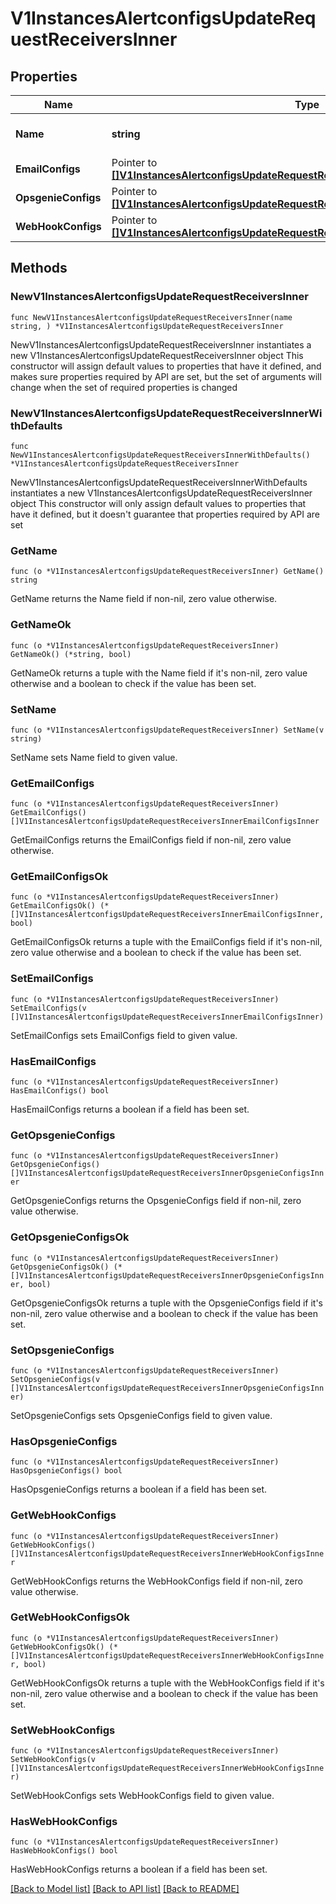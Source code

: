 # V1InstancesAlertconfigsUpdateRequestReceiversInner

## Properties

Name | Type | Description | Notes
------------ | ------------- | ------------- | -------------
**Name** | **string** | The unique name of the receiver. | 
**EmailConfigs** | Pointer to [**[]V1InstancesAlertconfigsUpdateRequestReceiversInnerEmailConfigsInner**](V1InstancesAlertconfigsUpdateRequestReceiversInnerEmailConfigsInner.md) | Configurations for emails | [optional] 
**OpsgenieConfigs** | Pointer to [**[]V1InstancesAlertconfigsUpdateRequestReceiversInnerOpsgenieConfigsInner**](V1InstancesAlertconfigsUpdateRequestReceiversInnerOpsgenieConfigsInner.md) | Configuration for ops genie. | [optional] 
**WebHookConfigs** | Pointer to [**[]V1InstancesAlertconfigsUpdateRequestReceiversInnerWebHookConfigsInner**](V1InstancesAlertconfigsUpdateRequestReceiversInnerWebHookConfigsInner.md) |  | [optional] 

## Methods

### NewV1InstancesAlertconfigsUpdateRequestReceiversInner

`func NewV1InstancesAlertconfigsUpdateRequestReceiversInner(name string, ) *V1InstancesAlertconfigsUpdateRequestReceiversInner`

NewV1InstancesAlertconfigsUpdateRequestReceiversInner instantiates a new V1InstancesAlertconfigsUpdateRequestReceiversInner object
This constructor will assign default values to properties that have it defined,
and makes sure properties required by API are set, but the set of arguments
will change when the set of required properties is changed

### NewV1InstancesAlertconfigsUpdateRequestReceiversInnerWithDefaults

`func NewV1InstancesAlertconfigsUpdateRequestReceiversInnerWithDefaults() *V1InstancesAlertconfigsUpdateRequestReceiversInner`

NewV1InstancesAlertconfigsUpdateRequestReceiversInnerWithDefaults instantiates a new V1InstancesAlertconfigsUpdateRequestReceiversInner object
This constructor will only assign default values to properties that have it defined,
but it doesn't guarantee that properties required by API are set

### GetName

`func (o *V1InstancesAlertconfigsUpdateRequestReceiversInner) GetName() string`

GetName returns the Name field if non-nil, zero value otherwise.

### GetNameOk

`func (o *V1InstancesAlertconfigsUpdateRequestReceiversInner) GetNameOk() (*string, bool)`

GetNameOk returns a tuple with the Name field if it's non-nil, zero value otherwise
and a boolean to check if the value has been set.

### SetName

`func (o *V1InstancesAlertconfigsUpdateRequestReceiversInner) SetName(v string)`

SetName sets Name field to given value.


### GetEmailConfigs

`func (o *V1InstancesAlertconfigsUpdateRequestReceiversInner) GetEmailConfigs() []V1InstancesAlertconfigsUpdateRequestReceiversInnerEmailConfigsInner`

GetEmailConfigs returns the EmailConfigs field if non-nil, zero value otherwise.

### GetEmailConfigsOk

`func (o *V1InstancesAlertconfigsUpdateRequestReceiversInner) GetEmailConfigsOk() (*[]V1InstancesAlertconfigsUpdateRequestReceiversInnerEmailConfigsInner, bool)`

GetEmailConfigsOk returns a tuple with the EmailConfigs field if it's non-nil, zero value otherwise
and a boolean to check if the value has been set.

### SetEmailConfigs

`func (o *V1InstancesAlertconfigsUpdateRequestReceiversInner) SetEmailConfigs(v []V1InstancesAlertconfigsUpdateRequestReceiversInnerEmailConfigsInner)`

SetEmailConfigs sets EmailConfigs field to given value.

### HasEmailConfigs

`func (o *V1InstancesAlertconfigsUpdateRequestReceiversInner) HasEmailConfigs() bool`

HasEmailConfigs returns a boolean if a field has been set.

### GetOpsgenieConfigs

`func (o *V1InstancesAlertconfigsUpdateRequestReceiversInner) GetOpsgenieConfigs() []V1InstancesAlertconfigsUpdateRequestReceiversInnerOpsgenieConfigsInner`

GetOpsgenieConfigs returns the OpsgenieConfigs field if non-nil, zero value otherwise.

### GetOpsgenieConfigsOk

`func (o *V1InstancesAlertconfigsUpdateRequestReceiversInner) GetOpsgenieConfigsOk() (*[]V1InstancesAlertconfigsUpdateRequestReceiversInnerOpsgenieConfigsInner, bool)`

GetOpsgenieConfigsOk returns a tuple with the OpsgenieConfigs field if it's non-nil, zero value otherwise
and a boolean to check if the value has been set.

### SetOpsgenieConfigs

`func (o *V1InstancesAlertconfigsUpdateRequestReceiversInner) SetOpsgenieConfigs(v []V1InstancesAlertconfigsUpdateRequestReceiversInnerOpsgenieConfigsInner)`

SetOpsgenieConfigs sets OpsgenieConfigs field to given value.

### HasOpsgenieConfigs

`func (o *V1InstancesAlertconfigsUpdateRequestReceiversInner) HasOpsgenieConfigs() bool`

HasOpsgenieConfigs returns a boolean if a field has been set.

### GetWebHookConfigs

`func (o *V1InstancesAlertconfigsUpdateRequestReceiversInner) GetWebHookConfigs() []V1InstancesAlertconfigsUpdateRequestReceiversInnerWebHookConfigsInner`

GetWebHookConfigs returns the WebHookConfigs field if non-nil, zero value otherwise.

### GetWebHookConfigsOk

`func (o *V1InstancesAlertconfigsUpdateRequestReceiversInner) GetWebHookConfigsOk() (*[]V1InstancesAlertconfigsUpdateRequestReceiversInnerWebHookConfigsInner, bool)`

GetWebHookConfigsOk returns a tuple with the WebHookConfigs field if it's non-nil, zero value otherwise
and a boolean to check if the value has been set.

### SetWebHookConfigs

`func (o *V1InstancesAlertconfigsUpdateRequestReceiversInner) SetWebHookConfigs(v []V1InstancesAlertconfigsUpdateRequestReceiversInnerWebHookConfigsInner)`

SetWebHookConfigs sets WebHookConfigs field to given value.

### HasWebHookConfigs

`func (o *V1InstancesAlertconfigsUpdateRequestReceiversInner) HasWebHookConfigs() bool`

HasWebHookConfigs returns a boolean if a field has been set.


[[Back to Model list]](../README.md#documentation-for-models) [[Back to API list]](../README.md#documentation-for-api-endpoints) [[Back to README]](../README.md)


